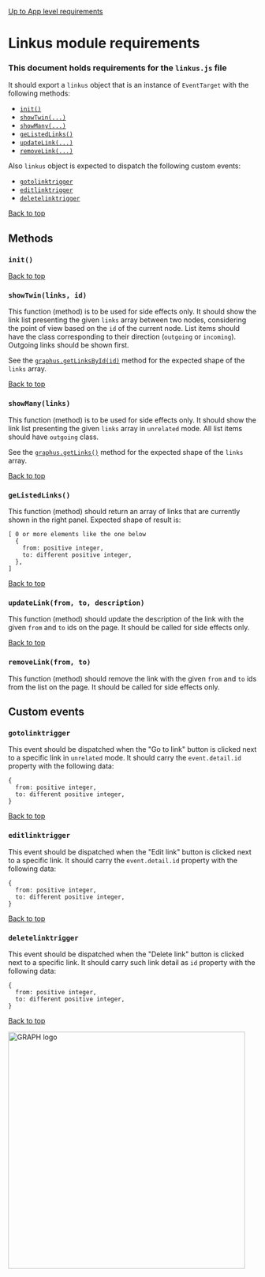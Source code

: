 [Up to App level requirements](app-level)

# Linkus module requirements

### This document holds requirements for the `linkus.js` file

It should export a `linkus` object that is an instance of `EventTarget` with the following methods:

- [`init()`](#init)
- [`showTwin(...)`](#showtwinlinks-id)
- [`showMany(...)`](#showmanylinks)
- [`geListedLinks()`](#getlistedlinks)
- [`updateLink(...)`](#updatelinkfrom-to-description)
- [`removeLink(...)`](#removelinkfrom-to)

Also `linkus` object is expected to dispatch the following custom events:

- [`gotolinktrigger`](#gotolinktrigger)
- [`editlinktrigger`](#editlinktrigger)
- [`deletelinktrigger`](#deletelinktrigger)

[Back to top](#linkus-module-requirements)

## Methods

### `init()`

[Back to top](#linkus-module-requirements)

### `showTwin(links, id)`

This function (method) is to be used for side effects only. It should show the link list presenting the given `links` array between two nodes, considering the point of view based on the `id` of the current node. List items should have the class corresponding to their direction (`outgoing` or `incoming`). Outgoing links should be shown first.

See the [`graphus.getLinksById(id)`](./graphus#getlinksbyid) method for the expected shape of the `links` array.

[Back to top](#linkus-module-requirements)

### `showMany(links)`

This function (method) is to be used for side effects only. It should show the link list presenting the given `links` array in `unrelated` mode. All list items should have `outgoing` class.

See the [`graphus.getLinks()`](./graphus#getlinksfilter) method for the expected shape of the `links` array.

[Back to top](#linkus-module-requirements)

### `geListedLinks()`

This function (method) should return an array of links that are currently shown in the right panel. Expected shape of result is:

```
[ 0 or more elements like the one below
  {
    from: positive integer,
    to: different positive integer,
  },
]
```

[Back to top](#linkus-module-requirements)

### `updateLink(from, to, description)`

This function (method) should update the description of the link with the given `from` and `to` ids on the page. It should be called for side effects only.

[Back to top](#linkus-module-requirements)

### `removeLink(from, to)`

This function (method) should remove the link with the given `from` and `to` ids from the list on the page. It should be called for side effects only.

## Custom events

### `gotolinktrigger`

This event should be dispatched when the "Go to link" button is clicked next to a specific link in `unrelated` mode. It should carry the `event.detail.id` property with the following data:

```
{
  from: positive integer,
  to: different positive integer,
}
```

[Back to top](#linkus-module-requirements)

### `editlinktrigger`

This event should be dispatched when the "Edit link" button is clicked next to a specific link. It should carry the `event.detail.id` property with the following data:

```
{
  from: positive integer,
  to: different positive integer,
}
```

[Back to top](#linkus-module-requirements)

### `deletelinktrigger`

This event should be dispatched when the "Delete link" button is clicked next to a specific link. It should carry such link detail as `id` property with the following data:

```
{
  from: positive integer,
  to: different positive integer,
}
```

[Back to top](#linkus-module-requirements)

<img width="480" alt="GRAPH logo" src="https://github.com/user-attachments/assets/259d5bbd-d8ad-497c-b417-14940e78e246" />
